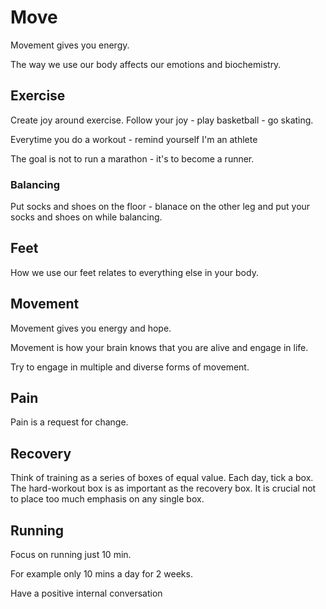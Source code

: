 # Move
Movement gives you energy.

The way we use our body affects our emotions and biochemistry.

## Exercise
Create joy around exercise.
Follow your joy - play basketball - go skating.

Everytime you do a workout - remind yourself I'm an athlete

The goal is not to run a marathon - it's to become a runner.

### Balancing
Put socks and shoes on the floor - blanace on the other leg and put your socks and shoes on while balancing.

## Feet
How we use our feet relates to everything else in your body.

## Movement
Movement gives you energy and hope.

Movement is how your brain knows that you are alive and engage in life.

Try to engage in multiple and diverse forms of movement.

## Pain
Pain is a request for change.

## Recovery
Think of training as a series of boxes of equal value. Each day, tick a box. The hard-workout box is as important as the recovery box. 
It is crucial not to place too much emphasis on any single box.

## Running
Focus on running just 10 min. 

For example only 10 mins a day for 2 weeks.

Have a positive internal conversation